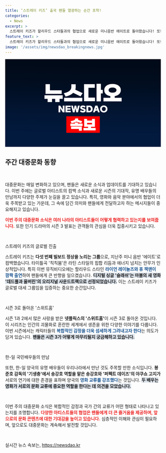 ```yaml
---
title: ‘스트레이 키즈’ 출국 팬들 열광하는 순간 포착!
categories:
  - News
excerpt: >
  스트레이 키즈가 할리우드 스타들과의 협업으로 새로운 미니음반 에이트로 돌아왔습니다! 또한, 송강호와 야쿠쇼 고지가 한국에서 특별한 만남을 가지며 양국의 영화 교류에 대한 의지를 밝혔습니다. 클릭해서 더 알고 싶으신가요?
feature_text: >
  스트레이 키즈가 할리우드 스타들과의 협업으로 새로운 미니음반 에이트로 돌아왔습니다! 또한, 송강호와 야쿠쇼 고지가 한국에서 특별한 만남을 가지며 양국의 영화 교류에 대한 의지를 밝혔습니다. 클릭해서 더 알고 싶으신가요?
image: '/assets/img/newsdao_breakingnews.jpg'
---
```


<p><img src="/assets/img/newsdao_breakingnews.jpg" alt="bookingtag 속보" /></p>

<h2 data-ke-size="size26">주간 대중문화 동향</h2>

<p data-ke-size="size16">&nbsp;</p>

<p>대중문화는 매일 변화하고 있으며, 팬들은 새로운 소식과 업데이트를 기대하고 있습니다. 이번 주에는 글로벌 아티스트의 컴백 소식과 새로운 시즌의 기대작, 유명 배우들의 만남까지 다양한 주제가 눈길을 끌고 있습니다. 특히, 영화와 음악 분야에서의 협업이 더욱 주목받고 있는 가운데, 그 속에 담긴 의미와 팬들에게 전달하고자 하는 메시지들이 중요해지고 있습니다. </p>

<p><b><span style="color: #ee2323;">이번 주의 대중문화 소식은 여러 나라의 아티스트들이 어떻게 협력하고 있는지를 보여줍니다.</span></b> 또한 인기 드라마의 시즌 3 발표는 관객들의 관심을 더욱 집중시키고 있습니다. </p>

<p data-ke-size="size16">&nbsp;</p>

<p>스트레이 키즈의 글로벌 진출</p>

<p>스트레이 키즈는 <b>다섯 번째 빌보드 정상을 노리는 그룹</b>으로, 지난주 미니 음반 '에이트'로 컴백했습니다. 타이틀곡 '칙칙붐'은 라틴 스타일의 힙합 리듬과 에너지 넘치는 안무가 인상적입니다. 특히 이번 뮤직비디오에는 할리우드 스타인 <b><span style="color: #1a5490;">라이언 레이놀즈와 휴 잭맨이 깜짝 출연</span></b>하여 팬들에게 큰 반향을 일으켰습니다. <b><span style="background-color: #21538527;">디지털 싱글 '슬래쉬'는 마블의 새 영화 '데드풀과 울버린'의 오리지널 사운드트랙으로 선정되었습니다.</span></b> 이는 스트레이 키즈가 글로벌 대세 그룹임을 입증하는 중요한 순간입니다. </p>

<p data-ke-size="size16">&nbsp;</p>

<p>시즌 3로 돌아온 '스위트홈'</p>

<p>시즌 1과 2에서 많은 사랑을 받은 <b>넷플릭스의 '스위트홈'</b>이 시즌 3로 돌아온 것입니다. 이 시리즈는 인간의 괴물화로 혼란한 세계에서 생존을 위한 다양한 이야기를 다룹니다. 이번 시즌에서는 캐릭터들의 <b><span style="color: #1a5490;">복합적인 감정을 더욱 섬세하게 그려내고자 한다</span></b>는 의도가 담겨 있습니다. <b><span style="background-color: #21538527;">팬들은 시즌 3가 어떻게 마무리될지 궁금해하고 있습니다.</span></b></p>

<p data-ke-size="size16">&nbsp;</p>

<p>한-일 국민배우들의 만남</p>

<p>또한, 한-일 양국의 유명 배우들이 우리나라에서 만난 것도 주목할 만한 소식입니다. <b>봉준호 감독의 '기생충'에서 송강호 역할을 맡은 송강호와 '퍼펙트 데이즈'의 야쿠쇼 고지가</b> 서로의 연기에 대한 존경을 표하며 양국의 <b><span style="color: #1a5490;">영화 교류를 강조했다</span></b>는 것입니다. <b><span style="background-color: #21538527;">두 배우는 영화가 서로의 문화 교류에 중요한 역할을 한다는 데 의견을 모았습니다.</span></b></p>

<p data-ke-size="size16">&nbsp;</p>

<p>이번 주의 대중문화 소식은 복합적인 감정과 국가 간의 교류가 어떤 형태로 나타나고 있는지를 조명합니다. <b><span style="color: #ee2323;">다양한 아티스트들의 협업은 팬들에게 더 큰 즐거움을 제공하며, 앞으로의 문화 콘텐츠에 대한 기대감을 높이고 있습니다.</span></b> 심층적인 이해와 관심이 필요하며, 앞으로도 대중문화는 계속해서 발전할 것입니다.</p>

<p data-ke-size="size16">&nbsp;</p>
실시간 뉴스 속보는, <a href="https://newsdao.kr" rel="dofollow">https://newsdao.kr</a>


